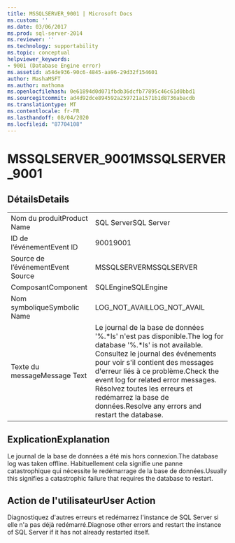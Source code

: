 ```yaml
---
title: MSSQLSERVER_9001 | Microsoft Docs
ms.custom: ''
ms.date: 03/06/2017
ms.prod: sql-server-2014
ms.reviewer: ''
ms.technology: supportability
ms.topic: conceptual
helpviewer_keywords:
- 9001 (Database Engine error)
ms.assetid: a54de936-90c6-4845-aa96-29d32f154601
author: MashaMSFT
ms.author: mathoma
ms.openlocfilehash: 0e61894d0d071fbdb36dcfb77895c46c61d0bbd1
ms.sourcegitcommit: ad4d92dce894592a259721a1571b1d8736abacdb
ms.translationtype: MT
ms.contentlocale: fr-FR
ms.lasthandoff: 08/04/2020
ms.locfileid: "87704108"
---
```

# <a name="mssqlserver_9001"></a><span data-ttu-id="9e75a-102">MSSQLSERVER_9001</span><span class="sxs-lookup"><span data-stu-id="9e75a-102">MSSQLSERVER_9001</span></span>
    
## <a name="details"></a><span data-ttu-id="9e75a-103">Détails</span><span class="sxs-lookup"><span data-stu-id="9e75a-103">Details</span></span>  
  
|||  
|-|-|  
|<span data-ttu-id="9e75a-104">Nom du produit</span><span class="sxs-lookup"><span data-stu-id="9e75a-104">Product Name</span></span>|<span data-ttu-id="9e75a-105">SQL Server</span><span class="sxs-lookup"><span data-stu-id="9e75a-105">SQL Server</span></span>|  
|<span data-ttu-id="9e75a-106">ID de l’événement</span><span class="sxs-lookup"><span data-stu-id="9e75a-106">Event ID</span></span>|<span data-ttu-id="9e75a-107">9001</span><span class="sxs-lookup"><span data-stu-id="9e75a-107">9001</span></span>|  
|<span data-ttu-id="9e75a-108">Source de l’événement</span><span class="sxs-lookup"><span data-stu-id="9e75a-108">Event Source</span></span>|<span data-ttu-id="9e75a-109">MSSQLSERVER</span><span class="sxs-lookup"><span data-stu-id="9e75a-109">MSSQLSERVER</span></span>|  
|<span data-ttu-id="9e75a-110">Composant</span><span class="sxs-lookup"><span data-stu-id="9e75a-110">Component</span></span>|<span data-ttu-id="9e75a-111">SQLEngine</span><span class="sxs-lookup"><span data-stu-id="9e75a-111">SQLEngine</span></span>|  
|<span data-ttu-id="9e75a-112">Nom symbolique</span><span class="sxs-lookup"><span data-stu-id="9e75a-112">Symbolic Name</span></span>|<span data-ttu-id="9e75a-113">LOG_NOT_AVAIL</span><span class="sxs-lookup"><span data-stu-id="9e75a-113">LOG_NOT_AVAIL</span></span>|  
|<span data-ttu-id="9e75a-114">Texte du message</span><span class="sxs-lookup"><span data-stu-id="9e75a-114">Message Text</span></span>|<span data-ttu-id="9e75a-115">Le journal de la base de données '%.\*ls' n'est pas disponible.</span><span class="sxs-lookup"><span data-stu-id="9e75a-115">The log for database '%.\*ls' is not available.</span></span> <span data-ttu-id="9e75a-116">Consultez le journal des événements pour voir s'il contient des messages d'erreur liés à ce problème.</span><span class="sxs-lookup"><span data-stu-id="9e75a-116">Check the event log for related error messages.</span></span> <span data-ttu-id="9e75a-117">Résolvez toutes les erreurs et redémarrez la base de données.</span><span class="sxs-lookup"><span data-stu-id="9e75a-117">Resolve any errors and restart the database.</span></span>|  
  
## <a name="explanation"></a><span data-ttu-id="9e75a-118">Explication</span><span class="sxs-lookup"><span data-stu-id="9e75a-118">Explanation</span></span>  
 <span data-ttu-id="9e75a-119">Le journal de la base de données a été mis hors connexion.</span><span class="sxs-lookup"><span data-stu-id="9e75a-119">The database log was taken offline.</span></span> <span data-ttu-id="9e75a-120">Habituellement cela signifie une panne catastrophique qui nécessite le redémarrage de la base de données.</span><span class="sxs-lookup"><span data-stu-id="9e75a-120">Usually this signifies a catastrophic failure that requires the database to restart.</span></span>  
  
## <a name="user-action"></a><span data-ttu-id="9e75a-121">Action de l'utilisateur</span><span class="sxs-lookup"><span data-stu-id="9e75a-121">User Action</span></span>  
 <span data-ttu-id="9e75a-122">Diagnostiquez d'autres erreurs et redémarrez l'instance de SQL Server si elle n'a pas déjà redémarré.</span><span class="sxs-lookup"><span data-stu-id="9e75a-122">Diagnose other errors and restart the instance of SQL Server if it has not already restarted itself.</span></span>  
  
  
